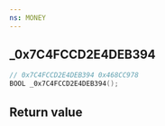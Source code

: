 ```yaml
---
ns: MONEY
---
```

## _0x7C4FCCD2E4DEB394

```c
// 0x7C4FCCD2E4DEB394 0x468CC978
BOOL _0x7C4FCCD2E4DEB394();
```

## Return value
